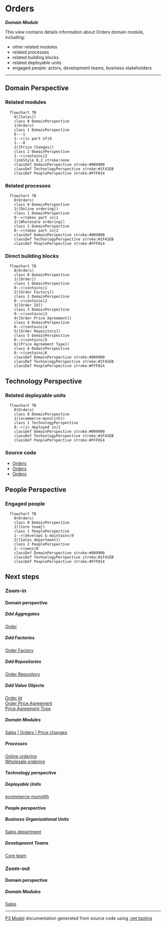 ﻿
# Orders

***Domain Module***  

This view contains details information about Orders domain module, including:
- other related modules
- related processes
- related building blocks
- related deployable units
- engaged people: actors, development teams, business stakeholders  

---



## Domain Perspective


### Related modules

```mermaid
  flowchart TB
    0([Sales])
    class 0 DomainPerspective
    1(Orders)
    class 1 DomainPerspective
    0---1
    1-->|is part of|0
    1---0
    2([Price Changes])
    class 2 DomainPerspective
    1-->|contains|2
    linkStyle 0,2 stroke:none
    classDef DomainPerspective stroke:#009900
    classDef TechnologyPerspective stroke:#1F41EB
    classDef PeoplePerspective stroke:#FFF014
```

### Related processes

```mermaid
  flowchart TB
    0(Orders)
    class 0 DomainPerspective
    1([Online ordering])
    class 1 DomainPerspective
    0-->|takes part in|1
    2([Wholesale ordering])
    class 2 DomainPerspective
    0-->|takes part in|2
    classDef DomainPerspective stroke:#009900
    classDef TechnologyPerspective stroke:#1F41EB
    classDef PeoplePerspective stroke:#FFF014
```

### Direct building blocks

```mermaid
  flowchart TB
    0(Orders)
    class 0 DomainPerspective
    1([Order])
    class 1 DomainPerspective
    0-->|contains|1
    2([Order Factory])
    class 2 DomainPerspective
    0-->|contains|2
    3([Order Id])
    class 3 DomainPerspective
    0-->|contains|3
    4([Order Price Agreement])
    class 4 DomainPerspective
    0-->|contains|4
    5([Order Repository])
    class 5 DomainPerspective
    0-->|contains|5
    6([Price Agreement Type])
    class 6 DomainPerspective
    0-->|contains|6
    classDef DomainPerspective stroke:#009900
    classDef TechnologyPerspective stroke:#1F41EB
    classDef PeoplePerspective stroke:#FFF014
```

## Technology Perspective


### Related deployable units

```mermaid
  flowchart TB
    0(Orders)
    class 0 DomainPerspective
    1([ecommerce-monolith])
    class 1 TechnologyPerspective
    0-->|is deployed in|1
    classDef DomainPerspective stroke:#009900
    classDef TechnologyPerspective stroke:#1F41EB
    classDef PeoplePerspective stroke:#FFF014
```

### Source code

- [Orders](../../../../../../../Sources/Sales/Sales.IntegrationTests/Orders)
- [Orders](../../../../../../../Sources/Sales/Sales.DeepModel/Orders)
- [Orders](../../../../../../../Sources/Sales/Sales.Adapters/Orders)

## People Perspective


### Engaged people

```mermaid
  flowchart TB
    0(Orders)
    class 0 DomainPerspective
    1([Core team])
    class 1 PeoplePerspective
    1-->|develops & maintains|0
    2([Sales department])
    class 2 PeoplePerspective
    2-->|owns|0
    classDef DomainPerspective stroke:#009900
    classDef TechnologyPerspective stroke:#1F41EB
    classDef PeoplePerspective stroke:#FFF014
```

## Next steps


### Zoom-in


#### Domain perspective


##### Ddd Aggregates

[Order](Order.md)  

##### Ddd Factories

[Order Factory](OrderFactory.md)  

##### Ddd Repositories

[Order Repository](OrderRepository.md)  

##### Ddd Value Objects

[Order Id](OrderId.md)  
[Order Price Agreement](OrderPriceAgreement.md)  
[Price Agreement Type](PriceAgreementType.md)  

##### Domain Modules

[Sales | Orders | Price changes](PriceChanges/PriceChanges.md)  

##### Processes

[Online ordering](../../../Processes/OnlineOrdering.md)  
[Wholesale ordering](../../../Processes/WholesaleOrdering.md)  

#### Technology perspective


##### Deployable Units

[ecommerce-monolith](../../../../Technology/DeployableUnits/EcommerceMonolith.md)  

#### People perspective


##### Business Organizational Units

[Sales department](../../../../People/BusinessOrganizationalUnits/SalesDepartment.md)  

##### Development Teams

[Core team](../../../../People/DevelopmentTeams/CoreTeam.md)  

### Zoom-out


#### Domain perspective


##### Domain Modules

[Sales](../Sales.md)  

---

[P3 Model](https://github.com/P3-model/P3-model) documentation generated from source code using [.net tooling](https://github.com/P3-model/P3-model-dotnet)